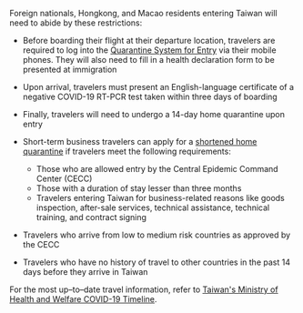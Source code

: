 Foreign nationals, Hongkong, and Macao residents entering Taiwan will need to abide by these restrictions:

- Before boarding their flight at their departure location, travelers are required to log into the [Quarantine System for Entry](https://hdhq.mohw.gov.tw/) via their mobile phones. They will also need to fill in a health declaration form to be presented at immigration

- Upon arrival, travelers must present an English-language certificate of a negative COVID-19 RT-PCR test taken within three days of boarding

- Finally, travelers will need to undergo a 14-day home quarantine upon entry

- Short-term business travelers can apply for a [shortened home quarantine](https://covid19.mohw.gov.tw/en/cp-4868-54558-206.html) if travelers meet the following requirements:
    - Those who are allowed entry by the Central Epidemic Command Center (CECC)
    - Those with a duration of stay lesser than three months
    - Travelers entering Taiwan for business-related reasons like goods inspection, after-sale services, technical assistance, technical training, and contract signing
- Travelers who arrive from low to medium risk countries as approved by the CECC

- Travelers who have no history of travel to other countries in the past 14 days before they arrive in Taiwan

For the most up–to–date travel information, refer to [Taiwan's Ministry of Health and Welfare COVID-19 Timeline](https://covid19.mohw.gov.tw/en/sp-timeline0-206.html).
